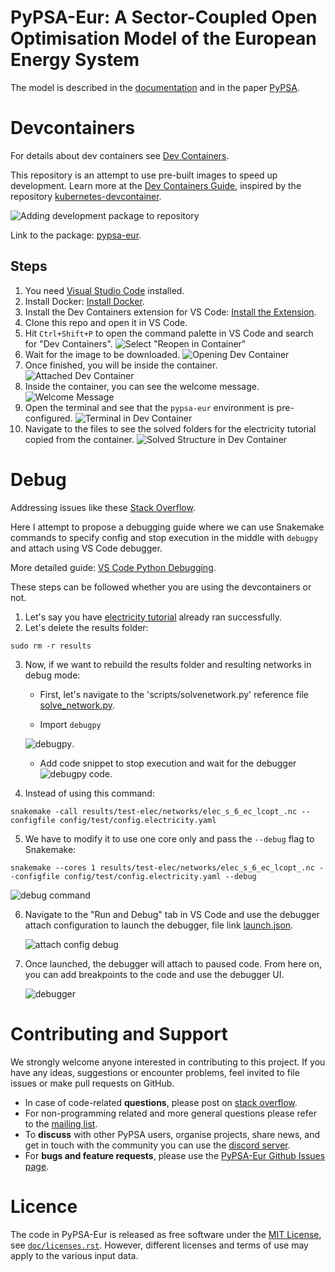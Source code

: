 <!--
SPDX-FileCopyrightText: 2017-2024 The PyPSA-Eur Authors
SPDX-License-Identifier: CC-BY-4.0
-->

# PyPSA-Eur: A Sector-Coupled Open Optimisation Model of the European Energy System

The model is described in the [documentation](https://pypsa-eur.readthedocs.io)
and in the paper
[PyPSA](https://github.com/PyPSA/PyPSA).


# Devcontainers

For details about dev containers see [Dev Containers](https://containers.dev).

This repository is an attempt to use pre-built images to speed up development. Learn more at the [Dev Containers Guide](https://containers.dev/guide/prebuild), inspired by the repository [kubernetes-devcontainer](https://github.com/craiglpeters/kubernetes-devcontainer).

![Adding development package to repository](doc/img/pypsa-eur-package.png)

Link to the package: [pypsa-eur](https://github.com/drifter089/pypsa-eur/pkgs/container/pypsa-eur).

## Steps

1. You need [Visual Studio Code](https://code.visualstudio.com/) installed.
2. Install Docker: [Install Docker](https://code.visualstudio.com/docs/devcontainers/tutorial#_install-docker).
3. Install the Dev Containers extension for VS Code: [Install the Extension](https://code.visualstudio.com/docs/devcontainers/tutorial#_install-the-extension).
4. Clone this repo and open it in VS Code.
5. Hit `Ctrl+Shift+P` to open the command palette in VS Code and search for "Dev Containers".
   ![Select "Reopen in Container"](doc/img/select-reopen-dev-container.png)
6. Wait for the image to be downloaded.
   ![Opening Dev Container](doc/img/opening-dev-container.png)
7. Once finished, you will be inside the container.
   ![Attached Dev Container](doc/img/attached-dev-container.png)
8. Inside the container, you can see the welcome message.
   ![Welcome Message](doc/img/message-dev-container.png)
9. Open the terminal and see that the `pypsa-eur` environment is pre-configured.
   ![Terminal in Dev Container](doc/img/terminal-dev-con.png)
10. Navigate to the files to see the solved folders for the electricity tutorial copied from the container.
    ![Solved Structure in Dev Container](doc/img/solved-structure-dev-con.png)


# Debug

Addressing issues like these [Stack Overflow](https://stackoverflow.com/questions/78677266/how-to-debug-scripts-for-pypsa-eur).

Here I attempt to propose a debugging guide where we can use Snakemake commands to specify config and stop execution in the middle with `debugpy` and attach using VS Code debugger.

More detailed guide: [VS Code Python Debugging](https://code.visualstudio.com/docs/python/debugging#_example).

These steps can be followed whether you are using the devcontainers or not.

1. Let's say you have [electricity tutorial](https://pypsa-eur.readthedocs.io/en/latest/tutorial.html) already ran successfully.
2. Let's delete the results folder:

```
sudo rm -r results
```

3. Now, if we want to rebuild the results folder and resulting networks in debug mode:
   - First, let's navigate to the 'scripts/solvenetwork.py' reference file [solve_network.py](https://github.com/drifter089/pypsa-eur/blob/master/scripts/solve_network.py).
   
   - Import `debugpy` 
   
   ![debugpy](doc/img/debugpy-code-1.png).
   
   - Add code snippet to stop execution and wait for the debugger ![debugpy code](doc/img/debugpy-code-2.png).
   

4. Instead of using this command:
```
snakemake -call results/test-elec/networks/elec_s_6_ec_lcopt_.nc --configfile config/test/config.electricity.yaml
```

5. We have to modify it to use one core only and pass the `--debug` flag to Snakemake:

```
snakemake --cores 1 results/test-elec/networks/elec_s_6_ec_lcopt_.nc --configfile config/test/config.electricity.yaml --debug
```

   ![debug command](doc/img/debug-command.png)

6. Navigate to the "Run and Debug" tab in VS Code and use the debugger attach configuration to launch the debugger, file link [launch.json](https://github.com/drifter089/pypsa-eur/blob/master/.vscode/launch.json).

   ![attach config debug](doc/img/attach-config-debug.png)

7. Once launched, the debugger will attach to paused code. From here on, you can add breakpoints to the code and use the debugger UI.

   ![debugger](doc/img/debugger.png)


# Contributing and Support

We strongly welcome anyone interested in contributing to this project. If you have any ideas, suggestions or encounter problems, feel invited to file issues or make pull requests on GitHub.

- In case of code-related **questions**, please post on [stack overflow](https://stackoverflow.com/questions/tagged/pypsa).
- For non-programming related and more general questions please refer to the [mailing list](https://groups.google.com/group/pypsa).
- To **discuss** with other PyPSA users, organise projects, share news, and get in touch with the community you can use the [discord server](https://discord.com/invite/AnuJBk23FU).
- For **bugs and feature requests**, please use the [PyPSA-Eur Github Issues page](https://github.com/PyPSA/pypsa-eur/issues).

# Licence

The code in PyPSA-Eur is released as free software under the
[MIT License](https://opensource.org/licenses/MIT), see [`doc/licenses.rst`](doc/licenses.rst).
However, different licenses and terms of use may apply to the various
input data.
